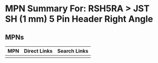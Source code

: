 



# MPN Summary For: RSH5RA > JST SH (1 mm) 5 Pin Header Right Angle

## MPNs
  

|MPN|Direct Links|Search Links|
| :--- | :--- | :--- |
||||
